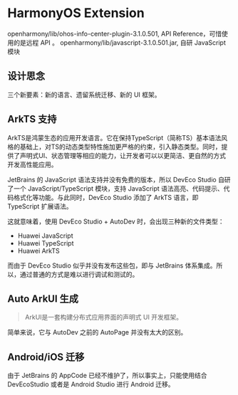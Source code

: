 # HarmonyOS Extension

openharmony/lib/ohos-info-center-plugin-3.1.0.501, API Reference，可惜使用的是远程 API 。
openharmony/lib/javascript-3.1.0.501.jar, 自研 JavaScript 模块



## 设计思念

三个新要素：新的语言、遗留系统迁移、新的 UI 框架。

## ArkTS 支持

>
ArkTS是鸿蒙生态的应用开发语言。它在保持TypeScript（简称TS）基本语法风格的基础上，对TS的动态类型特性施加更严格的约束，引入静态类型。同时，提供了声明式UI、状态管理等相应的能力，让开发者可以以更简洁、更自然的方式开发高性能应用。

JetBrains 的 JavaScript 语法支持并没有免费的版本，所以 DevEco Studio 自研了一个 JavaScript/TypeScript 模块，支持
JavaScript
语法高亮、代码提示、代码格式化等功能。与此同时，DevEco Studio 添加了 ArkTS 语言，即 TypeScript 扩展语法。

这就意味着，使用 DevEco Studio + AutoDev 时，会出现三种新的文件类型：

- Huawei JavaScript
- Huawei TypeScript
- Huawei ArkTS

而由于 DevEco Studio 似乎并没有发布这些包，即与 JetBrains 体系集成。所以，通过普通的方式是难以进行调试和测试的。

## Auto ArkUI 生成

> ArkUI是一套构建分布式应用界面的声明式 UI 开发框架。

简单来说，它与 AutoDev 之前的 AutoPage 并没有太大的区别。

## Android/iOS 迁移

由于 JetBrains 的 AppCode 已经不维护了，所以事实上，只能使用结合 DevEcoStudio 或者是 Android Studio 进行 Android 迁移。

